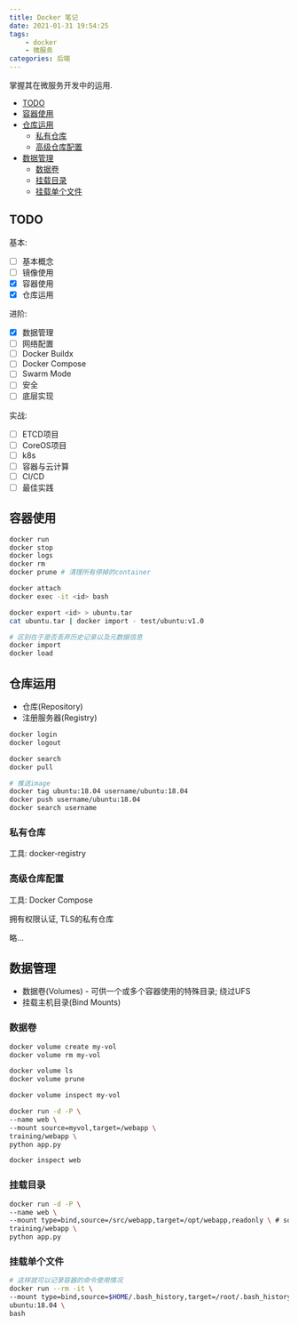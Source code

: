 ```yaml
---
title: Docker 笔记
date: 2021-01-31 19:54:25
tags:
    - docker
    - 微服务
categories: 后端
---
```


掌握其在微服务开发中的运用.

<!-- more -->

- [TODO](#todo)
- [容器使用](#容器使用)
- [仓库运用](#仓库运用)
  - [私有仓库](#私有仓库)
  - [高级仓库配置](#高级仓库配置)
- [数据管理](#数据管理)
  - [数据卷](#数据卷)
  - [挂载目录](#挂载目录)
  - [挂载单个文件](#挂载单个文件)

## TODO

基本:

- [ ] 基本概念
- [ ] 镜像使用
- [x] 容器使用
- [x] 仓库运用

进阶:

- [x] 数据管理
- [ ] 网络配置
- [ ] Docker Buildx
- [ ] Docker Compose
- [ ] Swarm Mode
- [ ] 安全
- [ ] 底层实现

实战:

- [ ] ETCD项目
- [ ] CoreOS项目
- [ ] k8s
- [ ] 容器与云计算
- [ ] CI/CD
- [ ] 最佳实践

## 容器使用

```bash
docker run
docker stop
docker logs
docker rm
docker prune # 清理所有停掉的container

docker attach
docker exec -it <id> bash
```

```bash
docker export <id> > ubuntu.tar
cat ubuntu.tar | docker import - test/ubuntu:v1.0

# 区别在于是否丢弃历史记录以及元数据信息
docker import
docker load
```

## 仓库运用

- 仓库(Repository)
- 注册服务器(Registry)

```bash
docker login
docker logout

docker search
docker pull

# 推送image
docker tag ubuntu:18.04 username/ubuntu:18.04
docker push username/ubuntu:18.04
docker search username
```

### 私有仓库

工具: docker-registry

### 高级仓库配置

工具: Docker Compose

拥有权限认证, TLS的私有仓库

略...

## 数据管理

- 数据卷(Volumes) - 可供一个或多个容器使用的特殊目录; 绕过UFS
- 挂载主机目录(Bind Mounts)

### 数据卷

```bash
docker volume create my-vol
docker volume rm my-vol

docker volume ls
docker volume prune

docker volume inspect my-vol
```

```bash
docker run -d -P \
--name web \
--mount source=myvol,target=/webapp \
training/webapp \
python app.py

docker inspect web
```

### 挂载目录

```bash
docker run -d -P \
--name web \
--mount type=bind,source=/src/webapp,target=/opt/webapp,readonly \ # source代表宿主机; target代表容器位置; readonly代表容器位置只读
training/webapp \
python app.py
```

### 挂载单个文件

```bash
# 这样就可以记录容器的命令使用情况
docker run --rm -it \
--mount type=bind,source=$HOME/.bash_history,target=/root/.bash_history \
ubuntu:18.04 \
bash
```
